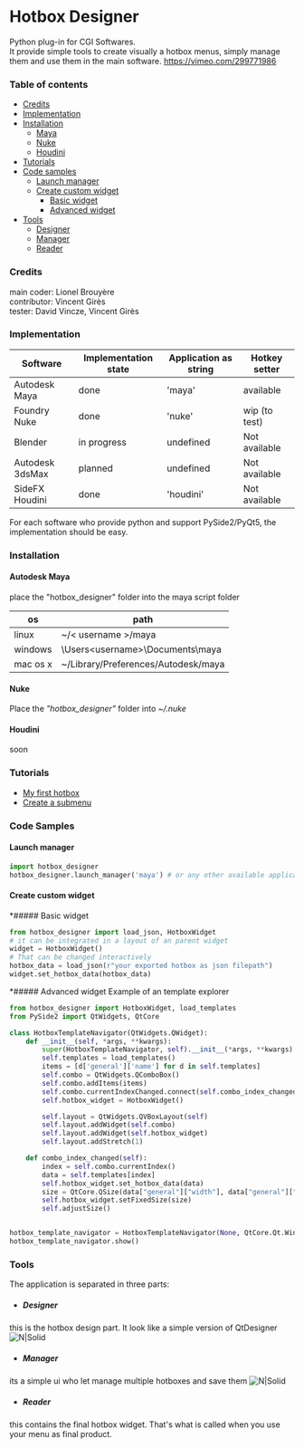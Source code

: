 
# Hotbox Designer
Python plug-in for CGI Softwares.  
It provide simple tools to create visually a hotbox menus, simply manage them and use them in the main software.
https://vimeo.com/299771986

### Table of contents
* [Credits](#credits)
* [Implementation](#implementation)
* [Installation](#installation)
    * [Maya](#autodesk-maya)
    * [Nuke](#nuke)
    * [Houdini](#houdini)
* [Tutorials](#tutorials)
* [Code samples](#code-samples)
    * [Launch manager](#launch-manager)
    * [Create custom widget](#create-custom-widget)
        * [Basic widget](#basic-widget)
        * [Advanced widget](#advanced-widget)
* [Tools](#tools)
    * [Designer](#designer)
    * [Manager](#manager)
    * [Reader](#reader)

### Credits 
main coder: Lionel Brouyère  
contributor: Vincent Girès  
tester: David Vincze, Vincent Girès
### Implementation
| Software       | Implementation state | Application as string | Hotkey setter   |
| ------         | ------               | ------                | -----           |
| Autodesk Maya  | done                 | 'maya'                | available       |
| Foundry Nuke   | done                 | 'nuke'                | wip (to test)   |
| Blender        | in progress          | undefined             | Not available   |
| Autodesk 3dsMax| planned              | undefined             | Not available   |
| SideFX Houdini | done                 | 'houdini'             | Not available   |

For each software who provide python and support PySide2/PyQt5, the implementation should be easy.

### Installation
#### Autodesk Maya

place the "hotbox_designer" folder into the maya script folder

| os       | path                                          |
| ------   | ------                                        |
| linux    | ~/< username >/maya                           |
| windows  | \Users\<username>\Documents\maya              |
| mac os x | ~<username>/Library/Preferences/Autodesk/maya |

#### Nuke
Place the _"hotbox_designer"_ folder into _~/.nuke_<br />

#### Houdini
soon
### Tutorials
* [My first hotbox](https://vimeo.com/304248049)
* [Create a submenu](https://vimeo.com/304252379)
### Code Samples
#### Launch manager
```python
import hotbox_designer
hotbox_designer.launch_manager('maya') # or any other available application name as string
```
#### Create custom widget
*##### Basic widget
```python
from hotbox_designer import load_json, HotboxWidget
# it can be integrated in a layout of an parent widget
widget = HotboxWidget()
# That can be changed interactively
hotbox_data = load_json(r"your exported hotbox as json filepath")
widget.set_hotbox_data(hotbox_data)
```
*##### Advanced widget
Example of an template explorer

```python
from hotbox_designer import HotboxWidget, load_templates
from PySide2 import QtWidgets, QtCore

class HotboxTemplateNavigator(QtWidgets.QWidget):
    def __init__(self, *args, **kwargs):
        super(HotboxTemplateNavigator, self).__init__(*args, **kwargs)
        self.templates = load_templates()
        items = [d['general']['name'] for d in self.templates]
        self.combo = QtWidgets.QComboBox()
        self.combo.addItems(items)
        self.combo.currentIndexChanged.connect(self.combo_index_changed)
        self.hotbox_widget = HotboxWidget()

        self.layout = QtWidgets.QVBoxLayout(self)
        self.layout.addWidget(self.combo)
        self.layout.addWidget(self.hotbox_widget)
        self.layout.addStretch(1)

    def combo_index_changed(self):
        index = self.combo.currentIndex()
        data = self.templates[index]
        self.hotbox_widget.set_hotbox_data(data)
        size = QtCore.QSize(data["general"]["width"], data["general"]["height"])
        self.hotbox_widget.setFixedSize(size)
        self.adjustSize()


hotbox_template_navigator = HotboxTemplateNavigator(None, QtCore.Qt.Window)
hotbox_template_navigator.show()
```

### Tools
The application is separated in three parts:
- ##### Designer
this is the hotbox design part. It look like a simple version of QtDesigner
![N|Solid](https://raw.githubusercontent.com/luckylyk/hotbox_designer/master/documentation/heditor.jpg)
- ##### Manager
its a simple ui who let manage multiple hotboxes and save them
![N|Solid](https://raw.githubusercontent.com/luckylyk/hotbox_designer/master/documentation/manager2.jpg)
- ##### Reader
this contains the final hotbox widget. That's what is called when you use your menu as final product.
